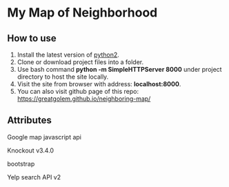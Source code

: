 # My Map of Neighborhood
## How to use
1. Install the latest version of [python2](https://www.python.org/).
2. Clone or download project files into a folder.
3. Use bash command **python -m SimpleHTTPServer 8000** under project directory to host the site locally.
4. Visit the site from browser with address: **localhost:8000**.
5. You can also visit github page of this repo: https://greatgolem.github.io/neighboring-map/
## Attributes
Google map javascript api

Knockout v3.4.0

bootstrap

Yelp search API v2
